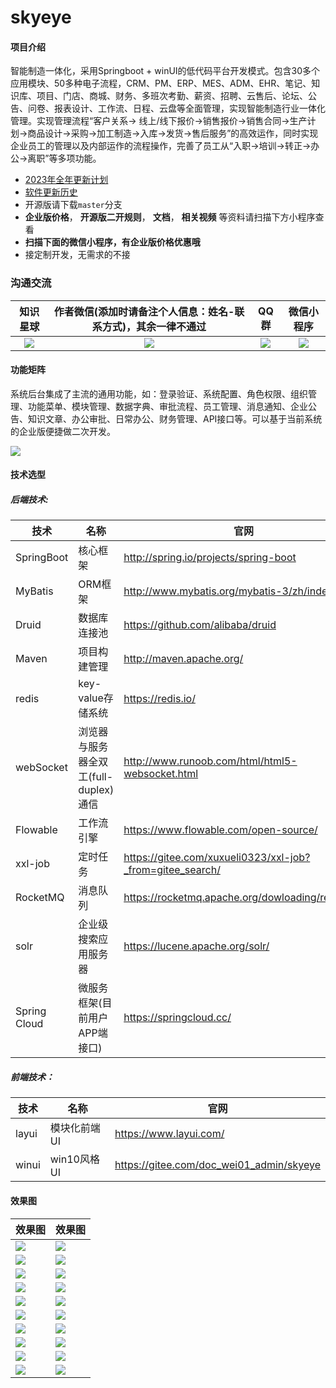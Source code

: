 # skyeye

#### 项目介绍
智能制造一体化，采用Springboot + winUI的低代码平台开发模式。包含30多个应用模块、50多种电子流程，CRM、PM、ERP、MES、ADM、EHR、笔记、知识库、项目、门店、商城、财务、多班次考勤、薪资、招聘、云售后、论坛、公告、问卷、报表设计、工作流、日程、云盘等全面管理，实现智能制造行业一体化管理。实现管理流程“客户关系->
线上/线下报价->销售报价->销售合同->生产计划->商品设计->采购->加工制造->入库->发货->售后服务”的高效运作，同时实现企业员工的管理以及内部运作的流程操作，完善了员工从“入职->培训->转正->办公->离职”等多项功能。

- [2023年全年更新计划](https://mp.weixin.qq.com/s/deBkHLLeo1JDy6nqhvtWZg)
- [软件更新历史](https://gitee.com/doc_wei01/skyeye/blob/company_server/HISTORY_UPDATE.md)
- 开源版请下载`master`分支
- **企业版价格**， **开源版二开规则**， **文档**， **相关视频** 等资料请扫描下方小程序查看
- **扫描下面的微信小程序，有企业版价格优惠哦**
- 接定制开发，无需求的不接

### 沟通交流

| 知识星球 | 作者微信(添加时请备注个人信息：姓名-联系方式)，其余一律不通过 |          QQ群      |   微信小程序           |
|:-----:|:--------------------------------:|:--------------------:|:-------------------------------------:|
| ![](images/mindMap/知识星球.png) |    ![](images/mindMap/微信.jpg)    | ![](images/mindMap/Skyeye智能制造云办公官方①群群二维码.png) | ![](images/mindMap/Skyeye视频微信小程序.jpg) |

#### 功能矩阵

系统后台集成了主流的通用功能，如：登录验证、系统配置、角色权限、组织管理、功能菜单、模块管理、数据字典、审批流程、员工管理、消息通知、企业公告、知识文章、办公审批、日常办公、财务管理、API接口等。可以基于当前系统的企业版便捷做二次开发。

![](images/mindMap/Skyeye智能制造云办公.png)

#### 技术选型

##### 后端技术:

|技术|名称| 官网                                                       |
|---|---|----------------------------------------------------------|
|SpringBoot|核心框架| http://spring.io/projects/spring-boot                    |
|MyBatis|ORM框架| http://www.mybatis.org/mybatis-3/zh/index.html           |
|Druid|数据库连接池| https://github.com/alibaba/druid                         |
|Maven|项目构建管理| http://maven.apache.org/                                 |
|redis|key-value存储系统| https://redis.io/                                        |
|webSocket|浏览器与服务器全双工(full-duplex)通信| http://www.runoob.com/html/html5-websocket.html          |
|Flowable|工作流引擎| https://www.flowable.com/open-source/                    |
|xxl-job|定时任务| https://gitee.com/xuxueli0323/xxl-job?_from=gitee_search/ |
|RocketMQ|消息队列| https://rocketmq.apache.org/dowloading/releases/         |
|solr|企业级搜索应用服务器| https://lucene.apache.org/solr/                          |
|Spring Cloud|微服务框架(目前用户APP端接口)| https://springcloud.cc/                                  |

##### 前端技术：

|技术|名称| 官网                                       |
|---|---|------------------------------------------|
|layui|模块化前端UI| https://www.layui.com/                   |
|winui|win10风格UI| https://gitee.com/doc_wei01_admin/skyeye |

#### 效果图

| 效果图                                    | 效果图                                |
|----------------------------------------|------------------------------------|
| ![](images/show/tradition/show001.png) | ![](images/show/win10/show001.png) |
| ![](images/show/tradition/show002.png) | ![](images/show/win10/show002.png) |
| ![](images/show/tradition/show003.png) | ![](images/show/win10/show003.png) |
| ![](images/show/tradition/show004.png) | ![](images/show/win10/show004.png) |
| ![](images/show/tradition/show005.png) | ![](images/show/win10/show005.png) |
| ![](images/show/tradition/show006.png) | ![](images/show/win10/show006.png) |
| ![](images/show/tradition/show007.png) | ![](images/show/win10/show007.png) |
| ![](images/show/tradition/show008.png) | ![](images/show/win10/show008.png) |
| ![](images/show/tradition/show009.png) | ![](images/show/win10/show009.png) |
| ![](images/show/tradition/show010.png) | ![](images/show/win10/show010.png) |
